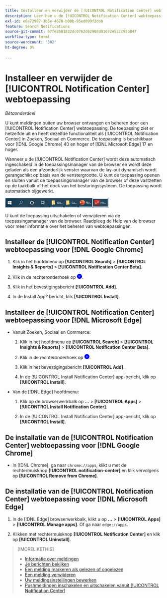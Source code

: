 ```yaml
---
title: Installeer en verwijder de [!UICONTROL Notification Center] webtoepassing
description: Leer hoe u de [!UICONTROL Notification Center] webtoepassing.
exl-id: e0a72907-3b5e-4678-b08b-95ed099f2dab
feature: Search Notifications
source-git-commit: 67fe8581832dc0762d62908d01672e53cc95b847
workflow-type: tm+mt
source-wordcount: '302'
ht-degree: 0%

---
```


# Installeer en verwijder de [!UICONTROL Notification Center] webtoepassing

*Bètaonderdeel*

U kunt meldingen buiten uw browser ontvangen en beheren door een [!UICONTROL Notification Center] webtoepassing. De toepassing ziet er hetzelfde uit en heeft dezelfde functionaliteit als [!UICONTROL Notification Center] in Zoeken, Sociaal en Commerce. De toepassing is beschikbaar voor [!DNL Google Chrome] 40 en hoger of [!DNL Microsoft Edge] 17 en hoger.

Wanneer u de [!UICONTROL Notification Center] wordt deze automatisch ingeschakeld in de toepassingsmanager van de browser en wordt deze geladen als een afzonderlijk venster waarvan de lay-out dynamisch wordt gerangschikt op basis van de venstergrootte. U kunt de toepassing openen en sluiten vanuit de toepassingsmanager van de browser of deze vastzetten op de taakbalk of het dock van het besturingssysteem. De toepassing wordt automatisch bijgewerkt.

![Meldingscentrum-pictogram in Microsoft Windows-taakbalk](/help/search-social-commerce/assets/windows-taskbar.png "Meldingscentrum-pictogram in Microsoft Windows-taakbalk")

U kunt de toepassing uitschakelen of verwijderen via de toepassingsmanager van de browser. Raadpleeg de Help van de browser voor meer informatie over het beheren van webtoepassingen.

## Installeer de [!UICONTROL Notification Center] webtoepassing voor [!DNL Google Chrome]

1. Klik in het hoofdmenu op **[!UICONTROL Search]** > **[!UICONTROL Insights & Reports]** > **[!UICONTROL Notification Center Beta]**.

1. Klik in de rechteronderhoek op ![De webtoepassing Notification Center installeren](/help/search-social-commerce/assets/notifications-install-app.png "De webtoepassing Notification Center installeren").

1. Klik in het bevestigingsbericht **[!UICONTROL Add]**.

1. In de Install App? bericht, klik **[!UICONTROL Install]**.

## Installeer de [!UICONTROL Notification Center] webtoepassing voor [!DNL Microsoft Edge]

* Vanuit Zoeken, Sociaal en Commerce:

   1. Klik in het hoofdmenu op **[!UICONTROL Search]** > **[!UICONTROL Insights & Reports]** > **[!UICONTROL Notification Center Beta]**.

   1. Klik in de rechteronderhoek op ![De webtoepassing Notification Center installeren](/help/search-social-commerce/assets/notifications-install-app.png "De webtoepassing Notification Center installeren").

   1. Klik in het bevestigingsbericht **[!UICONTROL Add]**.

   1. In de [!UICONTROL Install Notification Center] app-bericht, klik op **[!UICONTROL Install]**.

* Van de [!DNL Edge] hoofdmenu:

   1. Klik op de browserwerkbalk op **...** > **[!UICONTROL Apps]** > **[!UICONTROL Install Notification Center]**.

   1. In de [!UICONTROL Install Notification Center] app-bericht, klik op **[!UICONTROL Install]**.

## De installatie van de [!UICONTROL Notification Center] webtoepassing voor [!DNL Google Chrome]

* In [!DNL Chrome], ga naar `chrome://apps`, klikt u met de rechtermuisknop **[!UICONTROL notification-center]** en klik vervolgens op **[!UICONTROL Remove from Chrome]**.

## De installatie van de [!UICONTROL Notification Center] webtoepassing voor [!DNL Microsoft Edge]

1. In de [!DNL Edge] browserwerkbalk, klikt u op **...** > **[!UICONTROL Apps]** > **[!UICONTROL Manage apps]**. Of ga naar `edge://apps`.

1. Klikken met rechtermuisknop **[!UICONTROL Notification Center]** en klik op **[!UICONTROL Uninstall]**.

>[!MORELIKETHIS]
>
>* [Informatie over meldingen](/help/search-social-commerce/notifications/notification-about.md)
>* [Je berichten bekijken](notification-view.md)
>* [Een melding markeren als gelezen of ongelezen](notification-mark-read-unread.md)
>* [Een melding verwijderen](notification-delete.md)
>* [Uw meldingsinstellingen bewerken](notification-edit.md)
>* [Pushmeldingen inschakelen en uitschakelen vanuit [!UICONTROL Notification Center]](notifications-push-enable-disable.md)
